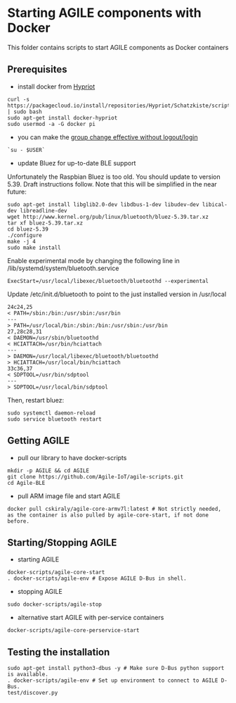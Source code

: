 
Starting AGILE components with Docker
===

This folder contains scripts to start AGILE components as Docker containers

Prerequisites
---
- install docker from [Hypriot](http://blog.hypriot.com/post/your-number-one-source-for-docker-on-arm/)
```
curl -s https://packagecloud.io/install/repositories/Hypriot/Schatzkiste/script.deb.sh | sudo bash
sudo apt-get install docker-hypriot
sudo usermod -a -G docker pi
```
- you can make the [group change effective without logout/login](http://superuser.com/questions/272061/reload-a-linux-users-group-assignments-without-logging-out)
```
`su - $USER`
```

- update Bluez for up-to-date BLE support

Unfortunately the Raspbian Bluez is too old. You should update to version 5.39. Draft instructions follow. Note that this will be simplified in the near future:

```
sudo apt-get install libglib2.0-dev libdbus-1-dev libudev-dev libical-dev libreadline-dev
wget http://www.kernel.org/pub/linux/bluetooth/bluez-5.39.tar.xz
tar xf bluez-5.39.tar.xz
cd bluez-5.39
./configure
make -j 4
sudo make install
```

Enable experimental mode by changing the following line in /lib/systemd/system/bluetooth.service
```
ExecStart=/usr/local/libexec/bluetooth/bluetoothd --experimental
```

Update /etc/init.d/bluetooth to point to the just installed version in /usr/local
```
24c24,25
< PATH=/sbin:/bin:/usr/sbin:/usr/bin
---
> PATH=/usr/local/bin:/sbin:/bin:/usr/sbin:/usr/bin
27,28c28,31
< DAEMON=/usr/sbin/bluetoothd
< HCIATTACH=/usr/bin/hciattach
---
> DAEMON=/usr/local/libexec/bluetooth/bluetoothd
> HCIATTACH=/usr/local/bin/hciattach
33c36,37
< SDPTOOL=/usr/bin/sdptool
---
> SDPTOOL=/usr/local/bin/sdptool
```

Then, restart bluez:
```
sudo systemctl daemon-reload
sudo service bluetooth restart
```

Getting AGILE
---

- pull our library to have docker-scripts
```
mkdir -p AGILE && cd AGILE
git clone https://github.com/Agile-IoT/agile-scripts.git
cd Agile-BLE
```

- pull ARM image file and start AGILE
```
docker pull cskiraly/agile-core-armv7l:latest # Not strictly needed, as the container is also pulled by agile-core-start, if not done before.
```

Starting/Stopping AGILE
---

- starting AGILE

```
docker-scripts/agile-core-start
. docker-scripts/agile-env # Expose AGILE D-Bus in shell. 
```

- stopping AGILE
```
sudo docker-scripts/agile-stop
```

- alternative start AGILE with per-service containers
```
docker-scripts/agile-core-perservice-start
```

Testing the installation
---

```
sudo apt-get install python3-dbus -y # Make sure D-Bus python support is available.
. docker-scripts/agile-env # Set up environment to connect to AGILE D-Bus.                                                      
test/discover.py
```
